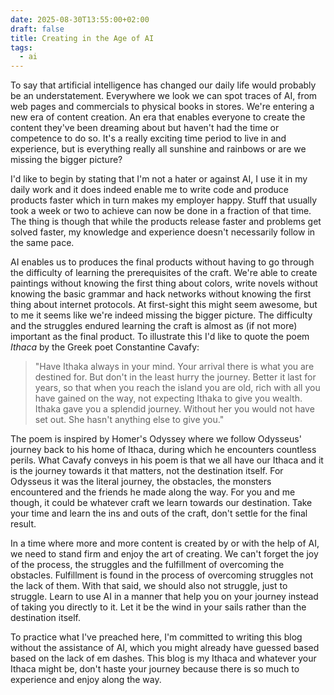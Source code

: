 ```yaml
---
date: 2025-08-30T13:55:00+02:00
draft: false
title: Creating in the Age of AI
tags:
  - ai
---
```

To say that artificial intelligence has changed our daily life would probably be an understatement. Everywhere we look we can spot traces of AI, from web pages and commercials to physical books in stores. We're entering a new era of content creation. An era that enables everyone to create the content they've been dreaming about but haven't had the time or competence to do so. It's a really exciting time period to live in and experience, but is everything really all sunshine and rainbows or are we missing the bigger picture?

I'd like to begin by stating that I'm not a hater or against AI, I use it in my daily work and it does indeed enable me to write code and produce products faster which in turn makes my employer happy. Stuff that usually took a week or two to achieve can now be done in a fraction of that time. The thing is though that while the products release faster and problems get solved faster, my knowledge and experience doesn't necessarily follow in the same pace. 

AI enables us to produces the final products without having to go through the difficulty of learning the prerequisites of the craft. We're able to create paintings without knowing the first thing about colors, write novels without knowing the basic grammar and hack networks without knowing the first thing about internet protocols. At first-sight this might seem awesome, but to me it seems like we're indeed missing the bigger picture. The difficulty and the struggles endured learning the craft is almost as (if not more) important as the final product. To illustrate this I'd like to quote the poem *Ithaca* by the Greek poet Constantine Cavafy:

> "Have Ithaka always in your mind. Your arrival there is what you are destined for. But don't in the least hurry the journey. Better it last for years, so that when you reach the island you are old, rich with all you have gained on the way, not expecting Ithaka to give you wealth. Ithaka gave you a splendid journey. Without her you would not have set out. She hasn't anything else to give you."

The poem is inspired by Homer's Odyssey where we follow Odysseus' journey back to his home of Ithaca, during which he encounters countless perils. What Cavafy conveys in his poem is that we all have our Ithaca and it is the journey towards it that matters, not the destination itself. For Odysseus it was the literal journey, the obstacles, the monsters encountered and the friends he made along the way. For you and me though, it could be whatever craft we learn towards our destination. Take your time and learn the ins and outs of the craft, don't settle for the final result. 

In a time where more and more content is created by or with the help of AI, we need to stand firm and enjoy the art of creating. We can't forget the joy of the process, the struggles and the fulfillment of overcoming the obstacles. Fulfillment is found in the process of overcoming struggles not the lack of them. With that said, we should also not struggle, just to struggle. Learn to use AI in a manner that help you on your journey instead of taking you directly to it. Let it be the wind in your sails rather than the destination itself. 

To practice what I've preached here, I'm committed to writing this blog without the assistance of AI, which you might already have guessed based based on the lack of em dashes. This blog is my Ithaca and whatever your Ithaca might be, don't haste your journey because there is so much to experience and enjoy along the way.